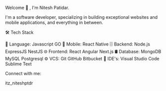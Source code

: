 Welcome 👋 , I'm Nitesh Patidar.

I'm a software developer, specializing in building exceptional websites and mobile applications, and everything in between.

🛠  Tech Stack

📜  Language:  Javascript GO
📱  Mobile:  React Native
🗄  Backend:  Node.js ExpressJS NestJS
🌐  Frontend:  React Angular Next.js
🛢  Database:  MongoDB MySQL Postgresql
⚙️  VCS:   Git GitHub Bitbucket
🔧  IDE's:  Visual Studio Code Sublime Text


Connect with me:

 itz_niteshptdr
